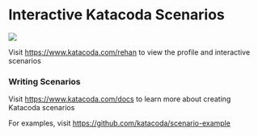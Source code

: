 # Interactive Katacoda Scenarios

[![](http://shields.katacoda.com/katacoda/rehan/count.svg)](https://www.katacoda.com/rehan "Get your profile on Katacoda.com")

Visit https://www.katacoda.com/rehan to view the profile and interactive scenarios

### Writing Scenarios
Visit https://www.katacoda.com/docs to learn more about creating Katacoda scenarios

For examples, visit https://github.com/katacoda/scenario-example
